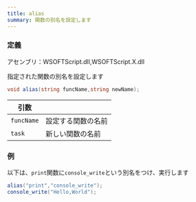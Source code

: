 ```yaml
---
title: alias
summary: 関数の別名を設定します
---
```

### 定義
アセンブリ：WSOFTScript.dll,WSOFTScript.X.dll

指定された関数の別名を設定します

```cs title="WSOFTScript"
void alias(string funcName,string newName);
```

|引数| |
|-|-|
|`funcName`|設定する関数の名前|
|`task`|新しい関数の名前|

### 例
以下は、`print`関数に`console_write`という別名をつけ、実行します

```cs title="WSOFTScript"
alias("print","console_write");
console_write("Hello,World");
```
